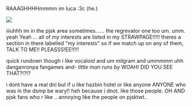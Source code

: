 
RAAAGHHHHmmmm im luca :3c (he.)

![](https://komarev.com/ghpvc/?username=wakabayashiiz)


iiiuhhh im in the pjsk area sometimes...... the regrevator one too um. umm. yeah Yeah ...
all of my interests are listed in my STRAWPAGE!!!!! theres a section in there labelled "my interests" so if we match up on any of them, TALK TO ME!! PLEASSS!EE!!!!!

quick rundown though i like vocaloid and um milgram and ummmmm uhh danganronpa fangames and- *little man runs by* WOAH! DID YOU SEE THAT?!?$!?$

i dont have a real dni but if u like hazbin hotel or like anyone ANYONE who was in the dsmp be wary!! heh because i dnot. like those people. OH AND pjsk fans who r like .. annoying like the people on pjsktwt..
